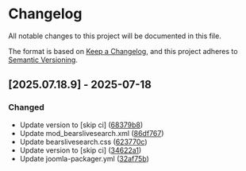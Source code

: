 # Changelog

All notable changes to this project will be documented in this file.

The format is based on [Keep a Changelog](https://keepachangelog.com/en/1.0.0/),
and this project adheres to [Semantic Versioning](https://semver.org/spec/v2.0.0.html).

## [2025.07.18.9] - 2025-07-18

### Changed

* Update version to  [skip ci] ([68379b8](https://github.com/N6REJ/mod_bearslivesearch/commit/68379b8))
* Update mod_bearslivesearch.xml ([86df767](https://github.com/N6REJ/mod_bearslivesearch/commit/86df767))
* Update bearslivesearch.css ([623770c](https://github.com/N6REJ/mod_bearslivesearch/commit/623770c))
* Update version to  [skip ci] ([34622a1](https://github.com/N6REJ/mod_bearslivesearch/commit/34622a1))
* Update joomla-packager.yml ([32af75b](https://github.com/N6REJ/mod_bearslivesearch/commit/32af75b))

